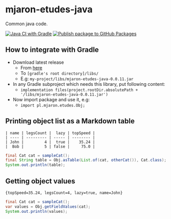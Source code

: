 # mjaron-etudes-java

Common java code.

[![Java CI with Gradle](https://github.com/mjfryc/mjaron-etudes-java/actions/workflows/gradle.yml/badge.svg)](https://github.com/mjfryc/mjaron-etudes-java/actions/workflows/gradle.yml)
[![Publish package to GitHub Packages](https://github.com/mjfryc/mjaron-etudes-java/actions/workflows/gradle-publish.yml/badge.svg)](https://github.com/mjfryc/mjaron-etudes-java/actions/workflows/gradle-publish.yml)

## How to integrate with Gradle

* Download latest release
    * From [here](https://github.com/mjfryc/mjaron-etudes-java/releases)
    * To `[gradle's root directory]/libs/`
    * E.g: `my-project/libs/mjaron-etudes-java-0.0.11.jar`
* In any Gradle subproject which needs this library, put following content:
    * `implementation files(project.rootDir.absolutePath + '/libs/mjaron-etudes-java-0.0.11.jar')`
* Now import package and use it, e.g:
    * `import pl.mjaron.etudes.Obj;`

## Printing object list as a Markdown table

```
| name | legsCount |  lazy | topSpeed |
| ---- | --------- | ----- | -------- |
| John |         4 |  true |    35.24 |
|  Bob |         5 | false |     75.0 |
```

```java
final Cat cat = sampleCat();
final String table = Obj.asTable(List.of(cat, otherCat()), Cat.class);
System.out.println(table);
```

## Getting object values

```
{topSpeed=35.24, legsCount=4, lazy=true, name=John}
```

```java
final Cat cat = sampleCat();
var values = Obj.getFieldValues(cat);
System.out.println(values);
```
